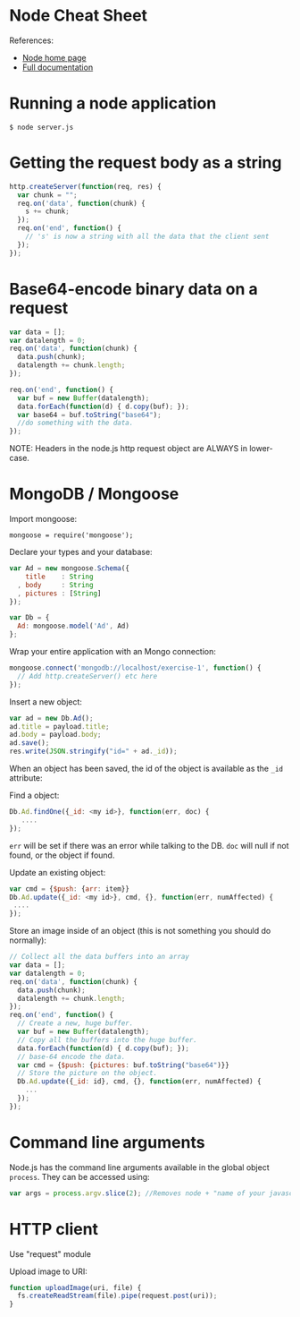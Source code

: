 Node Cheat Sheet
================

References:

* [Node home page](http://nodejs.org)
* [Full documentation](http://nodejs.org/api/all.html)

Running a node application
==========================

    $ node server.js

Getting the request body as a string
====================================

~~~javascript
http.createServer(function(req, res) {
  var chunk = "";
  req.on('data', function(chunk) {
    s += chunk;
  });
  req.on('end', function() {
    // 's' is now a string with all the data that the client sent
  });
});
~~~

Base64-encode binary data on a request
======================================

~~~javascript
var data = [];
var datalength = 0;
req.on('data', function(chunk) {
  data.push(chunk);
  datalength += chunk.length;
});

req.on('end', function() {
  var buf = new Buffer(datalength);
  data.forEach(function(d) { d.copy(buf); });
  var base64 = buf.toString("base64");
  //do something with the data.
});
~~~

NOTE: Headers in the node.js http request object are ALWAYS in
lower-case.

MongoDB / Mongoose
==================

Import mongoose:

    mongoose = require('mongoose');

Declare your types and your database:

~~~javascript
var Ad = new mongoose.Schema({
    title    : String
  , body     : String
  , pictures : [String]
});

var Db = {
  Ad: mongoose.model('Ad', Ad)
};
~~~

Wrap your entire application with an Mongo connection:

~~~javascript
mongoose.connect('mongodb://localhost/exercise-1', function() {
  // Add http.createServer() etc here
});
~~~

Insert a new object:

~~~javascript
var ad = new Db.Ad();
ad.title = payload.title;
ad.body = payload.body;
ad.save();
res.write(JSON.stringify("id=" + ad._id));
~~~

<!-- _foo -->

When an object has been saved, the id of the object is available as
the `_id` attribute:

Find a object:

~~~javascript
Db.Ad.findOne({_id: <my id>}, function(err, doc) {
   ....
});
~~~

<!-- _foo -->

`err` will be set if there was an error while talking to the DB. `doc`
will null if not found, or the object if found.

<!-- _foo -->

Update an existing object:
~~~javascript
var cmd = {$push: {arr: item}}
Db.Ad.update({_id: <my id>}, cmd, {}, function(err, numAffected) {
 ....
});
~~~

<!-- _foo -->

Store an image inside of an object (this is not something you should
    do normally):

~~~javascript
// Collect all the data buffers into an array
var data = [];
var datalength = 0;
req.on('data', function(chunk) {
  data.push(chunk);
  datalength += chunk.length;
});
req.on('end', function() {
  // Create a new, huge buffer.
  var buf = new Buffer(datalength);
  // Copy all the buffers into the huge buffer.
  data.forEach(function(d) { d.copy(buf); });
  // base-64 encode the data.
  var cmd = {$push: {pictures: buf.toString("base64")}}
  // Store the picture on the object.
  Db.Ad.update({_id: id}, cmd, {}, function(err, numAffected) {
    ...
  });
});
~~~

<!-- _foo -->

Command line arguments
======================
Node.js has the command line arguments available in the global object `process`.
They can be accessed using:

~~~javascript
var args = process.argv.slice(2); //Removes node + "name of your javascript file"
~~~

HTTP client
===========

Use "request" module

Upload image to URI:

~~~javascript
function uploadImage(uri, file) {
  fs.createReadStream(file).pipe(request.post(uri));
}
~~~
